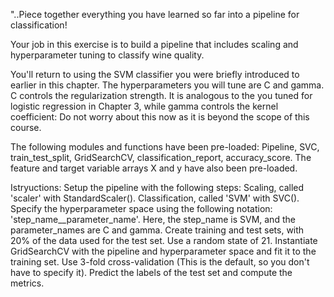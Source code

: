 "..Piece together everything you have learned so far into a pipeline for classification!

Your job in this exercise is to build a pipeline that includes scaling and hyperparameter tuning to classify wine quality.

You'll return to using the SVM classifier you were briefly introduced to earlier in this chapter. The hyperparameters you will tune are C and gamma. 
C controls the regularization strength. It is analogous to the  you tuned for logistic regression in Chapter 3, 
while gamma controls the kernel coefficient: Do not worry about this now as it is beyond the scope of this course.

The following modules and functions have been pre-loaded: 
Pipeline, 
SVC, 
train_test_split, 
GridSearchCV, 
classification_report, 
accuracy_score. 
The feature and target variable arrays X and y have also been pre-loaded.

Istryuctions:
Setup the pipeline with the following steps:
Scaling, called 'scaler' with StandardScaler().
Classification, called 'SVM' with SVC().
Specify the hyperparameter space using the following notation: 'step_name__parameter_name'. Here, the step_name is SVM, and the parameter_names are C and gamma.
Create training and test sets, with 20% of the data used for the test set. Use a random state of 21.
Instantiate GridSearchCV with the pipeline and hyperparameter space and fit it to the training set. Use 3-fold cross-validation (This is the default, so you don't have to specify it).
Predict the labels of the test set and compute the metrics. 


